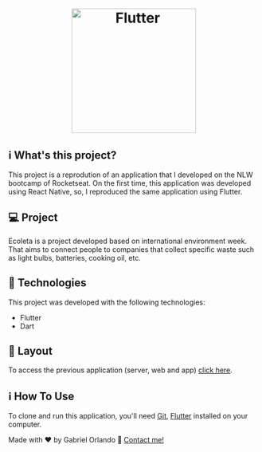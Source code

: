 <h1 align="center">
    <img alt="Flutter" title="#Flutter" src='https://flutter.dev/assets/flutter-lockup-1caf6476beed76adec3c477586da54de6b552b2f42108ec5bc68dc63bae2df75.png' width="250px" />
</h1>

## :information_source: What's this project?

This project is a reprodution of an application that I developed on the NLW bootcamp of Rocketseat. On the first time, this application was developed using React Native, so, I reproduced the same application using Flutter.

## 💻 Project

Ecoleta is a project developed based on international environment week. 
That aims to connect people to companies that collect specific waste such as light bulbs, batteries, cooking oil, etc.

## :rocket: Technologies

This project was developed with the following technologies:

- Flutter
- Dart

## 🔖 Layout

To access the previous application (server, web and app) [click here](https://github.com/index325/nlw1_projeto).

## :information_source: How To Use

To clone and run this application, you'll need [Git](https://git-scm.com), [Flutter](https://flutter.dev/) installed on your computer.

Made with ♥ by Gabriel Orlando :wave: [Contact me!](https://www.linkedin.com/in/gabriel-orlando-07266a117/)

